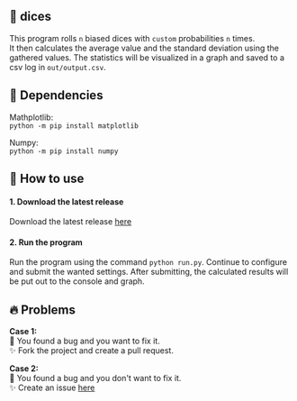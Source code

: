 ## 🎲 dices

This program rolls `n` biased dices with `custom` probabilities `n` times.  
It then calculates the average value and the standard deviation using the gathered values.
The statistics will be visualized in a graph and saved to a csv log in ```out/output.csv```.

## 🧬 Dependencies
Mathplotlib:  
`python -m pip install matplotlib` 

Numpy:   
`python -m pip install numpy`

## 🚀 How to use
#### 1. Download the latest release
Download the latest release [here](https://github.com/studium-ahaus/dices/releases)

#### 2. Run the program
Run the program using the command ```python run.py```.
Continue to configure and submit the wanted settings.
After submitting, the calculated results will be put out to the console and graph.

## 🔥 Problems
<strong>Case 1:</strong>  
🚨 You found a bug and you want to fix it.  
✨ Fork the project and create a pull request.  

<strong>Case 2:</strong>  
🚨 You found a bug and you don't want to fix it.  
✨ Create an issue [here](https://github.com/studium-ahaus/dices/issues)
